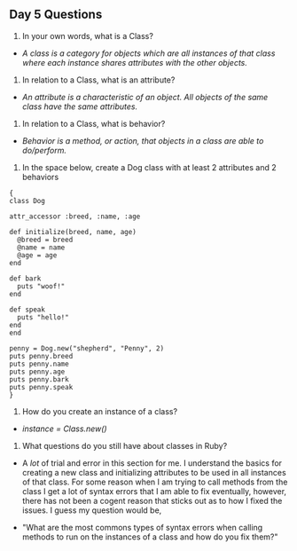 ## Day 5 Questions

1. In your own words, what is a Class?

* _A class is a category for objects which are all instances of that class where each instance shares attributes with the other objects._

1. In relation to a Class, what is an attribute?

* _An attribute is a characteristic of an object. All objects of the same class have the same attributes._

1. In relation to a Class, what is behavior?

* _Behavior is a method, or action, that objects in a class are able to do/perform._

1. In the space below, create a Dog class with at least 2 attributes and 2 behaviors

```
{
class Dog

attr_accessor :breed, :name, :age

def initialize(breed, name, age)
  @breed = breed
  @name = name
  @age = age
end

def bark
  puts "woof!"
end

def speak
  puts "hello!"
end
end

penny = Dog.new("shepherd", "Penny", 2)
puts penny.breed
puts penny.name
puts penny.age
puts penny.bark
puts penny.speak
}
```

1. How do you create an instance of a class?

* _instance = Class.new()_

1. What questions do you still have about classes in Ruby?

* A _lot_ of trial and error in this section for me. I understand the basics for creating a new class and initializing attributes to be used in all instances of that class. For some reason when I am trying to call methods from the class I get a lot of syntax errors that I am able to fix eventually, however, there has not been a cogent reason that sticks out as to how I fixed the issues. I guess my question would be,

* "What are the most commons types of syntax errors when calling methods to run on the instances of a class and how do you fix them?"
